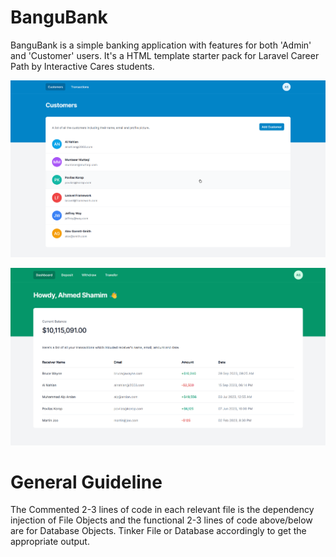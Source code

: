 # BanguBank

BanguBank is a simple banking application with features for both 'Admin' and 'Customer' users. It's a HTML template starter pack for Laravel Career Path by Interactive Cares students.

![Admin View](screenshots/admin_preview.png)

![Customer View](screenshots/customers_preview.png)

# General Guideline

The Commented 2-3 lines of code in each relevant file is the dependency injection of File Objects and the functional 2-3 lines of code above/below are for Database Objects. Tinker File or Database accordingly to get the appropriate output. 
